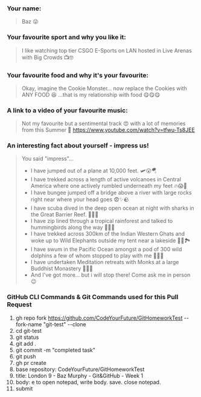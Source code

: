 ### Your name:

> Baz :stuck_out_tongue_winking_eye:

### Your favourite sport and why you like it:

> I like watching top tier CSGO E-Sports on LAN hosted in Live Arenas with Big Crowds :tv::nerd_face:

### Your favourite food and why it's your favourite:

> Okay, imagine the Cookie Monster... now replace the Cookies with ANY FOOD :laughing: ...that is my relationship with food :yum::yum::yum:

### A link to a video of your favourite music:

> Not my favourite but a sentimental track :heart_eyes: with a lot of memories from this Summer :yellow_heart:
> https://www.youtube.com/watch?v=tfwu-Ts8JEE

### An interesting fact about yourself - impress us!

> You said "impress"...
>
> - I have jumped out of a plane at 10,000 feet. :small_airplane::open_mouth::parachute:
> - I have trekked across a length of active volcanoes in Central America where one actively rumbled underneath my feet :fire::scream::volcano:
> - I have bungee jumped off a bridge above a river with large rocks right near where your head goes :fearful::sparkles::rock:
> - I have scuba dived in the deep open ocean at night with sharks in the Great Barrier Reef. :shark::star_struck::shark:
> - I have zip lined through a tropical rainforest and talked to hummingbirds along the way :herb::parrot::herb:
> - I have trekked across 300km of the Indian Western Ghats and woke up to Wild Elephants outside my tent near a lakeside :elephant::tent::national_park:
> - I have swum in the Pacific Ocean amongst a pod of 300 wild dolphins a few of whom stopped to play with me :dolphin::sunglasses::dolphin:
> - I have undertaken Meditation retreats with Monks at a large Buddhist Monastery :sunrise_over_mountains::pray::relieved:
> - And I've got more... but i will stop there! Come ask me in person :wink:

### GitHub CLI Commands & Git Commands used for this Pull Request

1. gh repo fork https://github.com/CodeYourFuture/GitHomeworkTest --fork-name "git-test" --clone
2. cd git-test
3. git status
4. git add .
5. git commit -m "completed task"
6. git push
7. gh pr create
8. base repository: CodeYourFuture/GitHomeworkTest
9. title: London 9 - Baz Murphy - Git&GitHub - Week 1
10. body: e to open notepad, write body. save. close notepad.
11. submit
